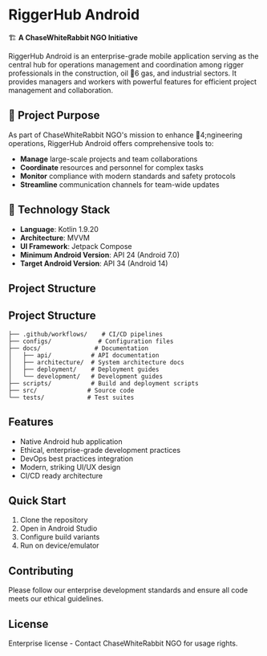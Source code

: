 # RiggerHub Android

🏗️ **A ChaseWhiteRabbit NGO Initiative**

RiggerHub Android is an enterprise-grade mobile application serving as the central hub for operations management and coordination among rigger professionals in the construction, oil 6 gas, and industrial sectors. It provides managers and workers with powerful features for efficient project management and collaboration.

## 🎯 Project Purpose

As part of ChaseWhiteRabbit NGO's mission to enhance 4;ngineering operations, RiggerHub Android offers comprehensive tools to:

- **Manage** large-scale projects and team collaborations
- **Coordinate** resources and personnel for complex tasks
- **Monitor** compliance with modern standards and safety protocols
- **Streamline** communication channels for team-wide updates

## 🚀 Technology Stack

- **Language**: Kotlin 1.9.20
- **Architecture**: MVVM
- **UI Framework**: Jetpack Compose
- **Minimum Android Version**: API 24 (Android 7.0)
- **Target Android Version**: API 34 (Android 14)

## Project Structure

## Project Structure

```
├── .github/workflows/    # CI/CD pipelines
├── configs/             # Configuration files
├── docs/               # Documentation
│   ├── api/           # API documentation
│   ├── architecture/  # System architecture docs
│   ├── deployment/    # Deployment guides
│   └── development/   # Development guides
├── scripts/           # Build and deployment scripts
├── src/              # Source code
└── tests/            # Test suites
```

## Features

- Native Android hub application
- Ethical, enterprise-grade development practices
- DevOps best practices integration
- Modern, striking UI/UX design
- CI/CD ready architecture

## Quick Start

1. Clone the repository
2. Open in Android Studio
3. Configure build variants
4. Run on device/emulator

## Contributing

Please follow our enterprise development standards and ensure all code meets our ethical guidelines.

## License

Enterprise license - Contact ChaseWhiteRabbit NGO for usage rights.

